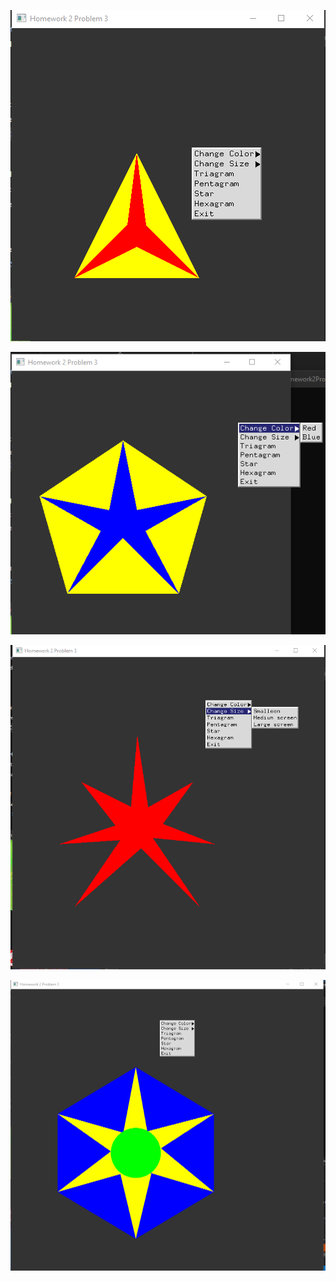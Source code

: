 ![Problem 3 1](/Homework2/Images/Hw2P3_1.PNG)

![Problem 3 2](/Homework2/Images/Hw2P3_2.PNG)

![Problem 3 3](/Homework2/Images/Hw2P3_3.PNG)

![Problem 3 4](/Homework2/Images/Hw2P3_4.PNG)
